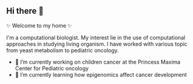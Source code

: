 ## Hi there 👋


 ✨ Welcome to my home ✨ 

I'm a computational biologist. My interest lie in the use of computational approaches in studying living organism. 
I have worked with various topic from yeast metabolism to pediatric oncology.  
- 🔭 I’m currently working on children cancer at the Princess Maxima Center for Pediatric oncology
- 🌱 I’m currently learning how epigenomics affect cancer development 

